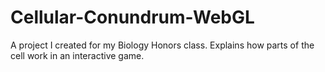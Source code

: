 # Cellular-Conundrum-WebGL
A project I created for my Biology Honors class. Explains how parts of the cell work in an interactive game.

